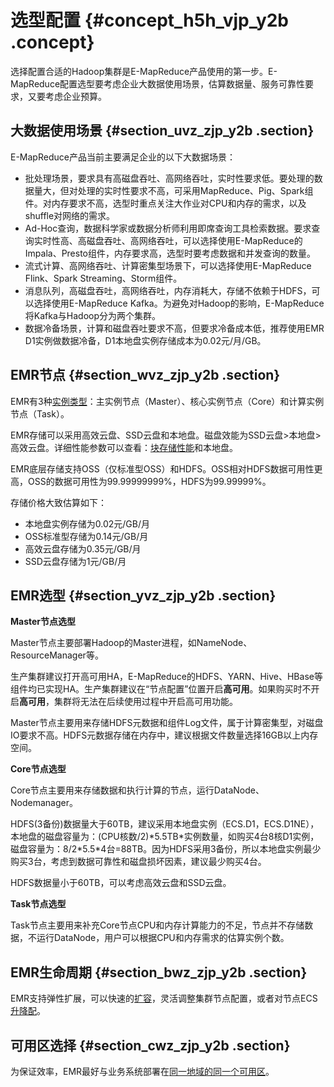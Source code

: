 # 选型配置 {#concept_h5h_vjp_y2b .concept}

选择配置合适的Hadoop集群是E-MapReduce产品使用的第一步。E-MapReduce配置选型要考虑企业大数据使用场景，估算数据量、服务可靠性要求，又要考虑企业预算。

## 大数据使用场景 {#section_uvz_zjp_y2b .section}

E-MapReduce产品当前主要满足企业的以下大数据场景：

-   批处理场景，要求具有高磁盘吞吐、高网络吞吐，实时性要求低。要处理的数据量大，但对处理的实时性要求不高，可采用MapReduce、Pig、Spark组件。对内存要求不高，选型时重点关注大作业对CPU和内存的需求，以及shuffle对网络的需求。
-   Ad-Hoc查询，数据科学家或数据分析师利用即席查询工具检索数据。要求查询实时性高、高磁盘吞吐、高网络吞吐，可以选择使用E-MapReduce的Impala、Presto组件，内存要求高，选型时要考虑数据和并发查询的数量。
-   流式计算、高网络吞吐、计算密集型场景下，可以选择使用E-MapReduce Flink、Spark Streaming、Storm组件。
-   消息队列，高磁盘吞吐，高网络吞吐，内存消耗大，存储不依赖于HDFS，可以选择使用E-MapReduce Kafka。为避免对Hadoop的影响，E-MapReduce将Kafka与Hadoop分为两个集群。
-   数据冷备场景，计算和磁盘吞吐要求不高，但要求冷备成本低，推荐使用EMR D1实例做数据冷备，D1本地盘实例存储成本为0.02元/月/GB。

## EMR节点 {#section_wvz_zjp_y2b .section}

EMR有3种[实例类型](../../../../cn.zh-CN/用户指南/集群规划/实例类型.md#)：主实例节点（Master）、核心实例节点（Core）和计算实例节点（Task）。

EMR存储可以采用高效云盘、SSD云盘和本地盘。磁盘效能为SSD云盘\>本地盘\>高效云盘。详细性能参数可以查看：[块存储性能](https://cn.aliyun.com/product/disk?spm=5176.7937179.765261.280.e1e9cbBiardx)和本地盘。

EMR底层存储支持OSS（仅标准型OSS）和HDFS。OSS相对HDFS数据可用性更高，OSS的数据可用性为99.99999999%，HDFS为99.99999%。

存储价格大致估算如下：

-   本地盘实例存储为0.02元/GB/月
-   OSS标准型存储为0.14元/GB/月
-   高效云盘存储为0.35元/GB/月
-   SSD云盘存储为1元/GB/月

## EMR选型 {#section_yvz_zjp_y2b .section}

**Master节点选型**

Master节点主要部署Hadoop的Master进程，如NameNode、ResourceManager等。

生产集群建议打开高可用HA，E-MapReduce的HDFS、YARN、Hive、HBase等组件均已实现HA。生产集群建议在“节点配置”位置开启**高可用**。如果购买时不开启**高可用**，集群将无法在后续使用过程中开启高可用功能。

Master节点主要用来存储HDFS元数据和组件Log文件，属于计算密集型，对磁盘IO要求不高。HDFS元数据存储在内存中，建议根据文件数量选择16GB以上内存空间。

**Core节点选型**

Core节点主要用来存储数据和执行计算的节点，运行DataNode、Nodemanager。

HDFS\(3备份\)数据量大于60TB，建议采用本地盘实例（ECS.D1，ECS.D1NE），本地盘的磁盘容量为：\(CPU核数/2\)\*5.5TB\*实例数量，如购买4台8核D1实例，磁盘容量为：8/2\*5.5\*4台=88TB。因为HDFS采用3备份，所以本地盘实例最少购买3台，考虑到数据可靠性和磁盘损坏因素，建议最少购买4台。

HDFS数据量小于60TB，可以考虑高效云盘和SSD云盘。

**Task节点选型**

Task节点主要用来补充Core节点CPU和内存计算能力的不足，节点并不存储数据，不运行DataNode，用户可以根据CPU和内存需求的估算实例个数。

## EMR生命周期 {#section_bwz_zjp_y2b .section}

EMR支持弹性扩展，可以快速的[扩容](../../../../cn.zh-CN/用户指南/集群/扩容集群.md#)，灵活调整集群节点配置，或者对节点ECS[升降配](https://help.aliyun.com/document_detail/25437.html)。

## 可用区选择 {#section_cwz_zjp_y2b .section}

为保证效率，EMR最好与业务系统部署在[同一地域的同一个可用区](https://help.aliyun.com/document_detail/40654.html)。

